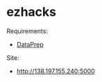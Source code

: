 # ezhacks

Requirements:

* [DataPrep](https://github.com/sfu-db/dataprep)

Site: 

* http://138.197.155.240:5000

